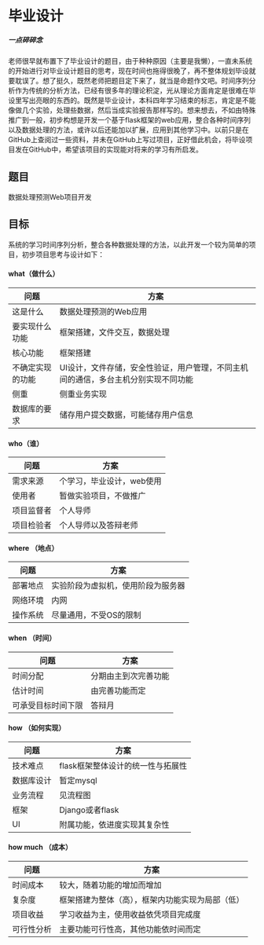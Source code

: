 # 毕业设计
##### 一点碎碎念
老师很早就布置下了毕业设计的题目，由于种种原因（主要是我懒），一直未系统的开始进行对毕业设计题目的思考，现在时间也拖得很晚了，再不整体规划毕设就要耽误了。想了挺久，既然老师把题目定下来了，就当是命题作文吧。时间序列分析作为传统的分析方法，已经有很多年的理论积淀，光从理论方面肯定是很难在毕设里写出亮眼的东西的。既然是毕业设计，本科四年学习结束的标志，肯定是不能像做几个实验，处理些数据，然后当成实验报告那样写的。想来想去，不如由特殊推广到一般，初步构想是开发一个基于flask框架的web应用，整合各种时间序列以及数据处理的方法，或许以后还能加以扩展，应用到其他学习中。以前只是在GitHub上查阅过一些资料，并未在GitHub上写过项目，正好借此机会，将毕设项目发在GitHub中，希望该项目的实现能对将来的学习有所启发。
## 题目
数据处理预测Web项目开发
## 目标
系统的学习时间序列分析，整合各种数据处理的方法，以此开发一个较为简单的项目，初步项目思考与设计如下：

#### what（做什么）

|问题|方案|
|---|----|
|这是什么|数据处理预测的Web应用|
|要实现什么功能|框架搭建，文件交互，数据处理|
|核心功能|框架搭建|
|不确定实现的功能|UI设计，文件存储，安全性验证，用户管理，不同主机间的通信，多台主机分别实现不同功能|
|侧重|侧重业务实现|
|数据库的要求|储存用户提交数据，可能储存用户信息|

#### who（谁）

|问题|方案|
|---|----|
|需求来源|个学习，毕业设计，web使用|
|使用者|暂做实验项目，不做推广|
|项目监督者|个人导师|
|项目检验者|个人导师以及答辩老师|

#### where （地点）
|问题|方案|
|---|----|
|部署地点|实验阶段为虚拟机，使用阶段为服务器|
|网络环境|内网|
|操作系统|尽量通用，不受OS的限制|


#### when （时间）
|问题|方案|
|---|----|
|时间分配|分期由主到次完善功能|
|估计时间|由完善功能而定|
|可承受目标时间下限|答辩月|

#### how （如何实现）
|问题|方案|
|---|----|
|技术难点|flask框架整体设计的统一性与拓展性|
|数据库设计|暂定mysql|
|业务流程|见流程图|
|框架|Django或者flask|
|UI|附属功能，依进度实现其复杂性|

#### how much （成本）
|问题|方案|
|---|----|
|时间成本|较大，随着功能的增加而增加|
|复杂度|框架搭建为整体（高），框架内功能实现为局部（低）|
|项目收益|学习收益为主，使用收益依凭项目完成度|
|可行性分析|主要功能可行性高，其他功能依时间而定|
